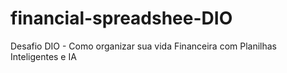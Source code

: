 # financial-spreadshee-DIO
Desafio DIO - Como organizar sua vida Financeira com Planilhas Inteligentes e IA
